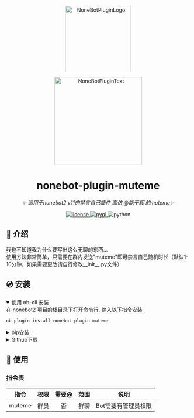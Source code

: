 <div align="center">
  <a href="https://v2.nonebot.dev/store"><img src="https://github.com/A-kirami/nonebot-plugin-template/blob/resources/nbp_logo.png" width="180" height="180" alt="NoneBotPluginLogo"></a>
  <br>
  <p><img src="https://github.com/A-kirami/nonebot-plugin-template/blob/resources/NoneBotPlugin.svg" width="240" alt="NoneBotPluginText"></p>
</div>

<div align="center">

# nonebot-plugin-muteme

_✨ 适用于nonebot2 v11的禁言自己插件 高仿 @能干辉 的muteme✨_


<a href="./LICENSE">
    <img src="https://img.shields.io/github/license/XTxiaoting14332/nonebot-plugin-muteme.svg" alt="license">
</a>
<a href="https://pypi.python.org/pypi/nonebot-plugin-muteme">
    <img src="https://img.shields.io/pypi/v/nonebot-plugin-muteme.svg" alt="pypi">
</a>
<img src="https://img.shields.io/badge/python-3.8+-blue.svg" alt="python">

</div>



## 📖 介绍

我也不知道我为什么要写出这么无聊的东西...<br>
使用方法非常简单，只需要在群内发送"muteme"即可禁言自己随机时长（默认1-10分钟，如果需要更改请自行修改__init__.py文件）

## 💿 安装

<details open>
<summary>使用 nb-cli 安装</summary>
在 nonebot2 项目的根目录下打开命令行, 输入以下指令安装

    nb plugin install nonebot-plugin-muteme

</details>

<details>
<summary>pip安装</summary>

    pip install nonebot-plugin-muteme

打开 nonebot2 项目根目录下的 `pyproject.toml` 文件, 在 `[tool.nonebot]` 部分追加写入

    plugins = ["nonebot_plugin_muteme"]
</details>
<details>
<summary>Github下载</summary>
手动克隆本仓库或直接下载压缩包，将里面的nonebot_plugin_muteme文件夹复制到src/plugins中
</details>


</details>

## 🎉 使用
### 指令表
| 指令 | 权限 | 需要@ | 范围 | 说明 |
|:-----:|:----:|:----:|:----:|:----:|
| muteme | 群员 | 否 | 群聊 | Bot需要有管理员权限|
